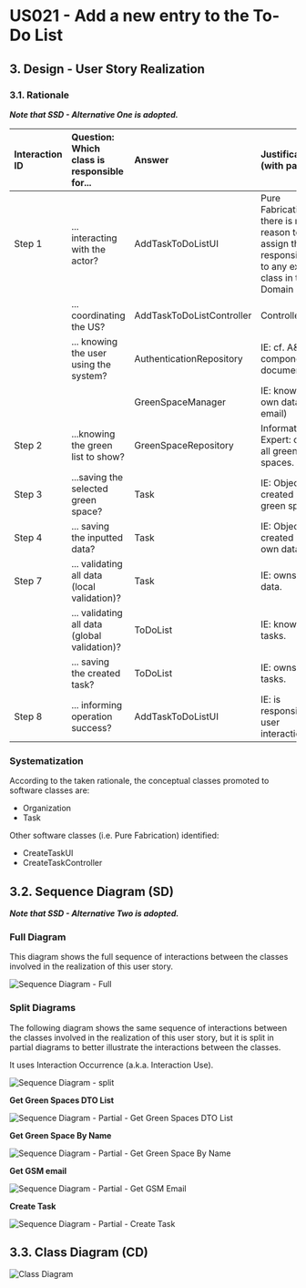 # US021 - Add a new entry to the To-Do List 

## 3. Design - User Story Realization 

### 3.1. Rationale

_**Note that SSD - Alternative One is adopted.**_

| Interaction ID | Question: Which class is responsible for...   | Answer                    | Justification (with patterns)                                                                                 |
|:---------------|:----------------------------------------------|:--------------------------|:--------------------------------------------------------------------------------------------------------------|
| Step 1  		     | 	... interacting with the actor?              | AddTaskToDoListUI         | Pure Fabrication: there is no reason to assign this responsibility to any existing class in the Domain Model. |
| 			  		        | 	... coordinating the US?                     | AddTaskToDoListController | Controller                                                                                                    |
| 			  		        | ... knowing the user using the system?        | AuthenticationRepository  | IE: cf. A&A component documentation.                                                                          |
| 			  		        | 							                                       | GreenSpaceManager         | IE: knows its own data (e.g. email)                                                                           |
| Step 2  		     | 	...knowing the green list to show?           | GreenSpaceRepository      | Information Expert: owns all green spaces.                                                                    |
| Step 3  		     | 	...saving the selected green space?          | Task                      | IE: Object created has a green space                                                                          |
| Step 4  		     | 	... saving the inputted data?                | Task                      | IE: Object created has its own data.                                                                          |           
| Step 7  		     | 	... validating all data (local validation)?  | Task                      | IE: owns its data.                                                                                            | 
| 			  		        | 	... validating all data (global validation)? | ToDoList                  | IE: knows all tasks.                                                                                          | 
| 			  		        | 	... saving the created task?                 | ToDoList                  | IE: owns all tasks.                                                                                           | 
| Step 8  		     | 	... informing operation success?             | AddTaskToDoListUI         | IE: is responsible for user interactions.                                                                     | 

### Systematization ##

According to the taken rationale, the conceptual classes promoted to software classes are: 

* Organization
* Task

Other software classes (i.e. Pure Fabrication) identified: 

* CreateTaskUI  
* CreateTaskController


## 3.2. Sequence Diagram (SD)

_**Note that SSD - Alternative Two is adopted.**_

### Full Diagram

This diagram shows the full sequence of interactions between the classes involved in the realization of this user story.

![Sequence Diagram - Full](svg/us021-sequence-diagram-full.svg)

### Split Diagrams

The following diagram shows the same sequence of interactions between the classes involved in the realization of this user story, but it is split in partial diagrams to better illustrate the interactions between the classes.

It uses Interaction Occurrence (a.k.a. Interaction Use).

![Sequence Diagram - split](svg/us021-sequence-diagram-split.svg)

**Get Green Spaces DTO List**

![Sequence Diagram - Partial - Get Green Spaces DTO List](svg/us021-sequence-diagram-partial-get-green-spaces-dto-list.svg)

**Get Green Space By Name**

![Sequence Diagram - Partial - Get Green Space By Name](svg/us021-sequence-diagram-partial-get-green-space-by-name.svg)

**Get GSM email**

![Sequence Diagram - Partial - Get GSM Email](svg/us021-sequence-diagram-partial-get-gsm-email.svg)

**Create Task**

![Sequence Diagram - Partial - Create Task](svg/us021-sequence-diagram-partial-create-task.svg)

## 3.3. Class Diagram (CD)

![Class Diagram](svg/us021-class-diagram.svg)